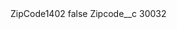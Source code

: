 <?xml version="1.0" encoding="UTF-8"?>
<CustomMetadata xmlns="http://soap.sforce.com/2006/04/metadata" xmlns:xsi="http://www.w3.org/2001/XMLSchema-instance" xmlns:xsd="http://www.w3.org/2001/XMLSchema">
    <label>ZipCode1402</label>
    <protected>false</protected>
    <values>
        <field>Zipcode__c</field>
        <value xsi:type="xsd:string">30032</value>
    </values>
</CustomMetadata>

